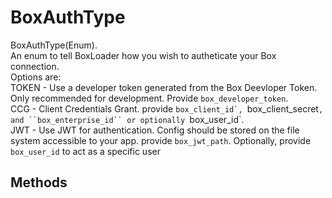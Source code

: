 # BoxAuthType


BoxAuthType(Enum).   
An enum to tell BoxLoader how you wish to autheticate your Box connection.   
Options are:   
TOKEN - Use a developer token generated from the Box Deevloper Token. Only recommended for development. Provide ``box_developer_token``.   
CCG - Client Credentials Grant. provide ``box_client_id`, ``box_client_secret`, and ``box_enterprise_id`` or optionally `box_user_id`.   
JWT - Use JWT for authentication. Config should be stored on the file system accessible to your app. provide ``box_jwt_path``. Optionally, provide ``box_user_id`` to act as a specific user 

## Methods

